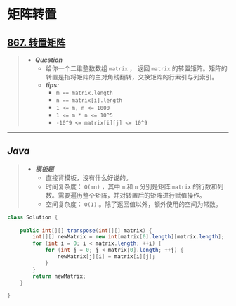 # 矩阵转置

## [867. 转置矩阵](https://leetcode.cn/problems/transpose-matrix/)

> - ***Question***
>   - 给你一个二维整数数组 `matrix` ， 返回 `matrix` 的转置矩阵。矩阵的转置是指将矩阵的主对角线翻转，交换矩阵的行索引与列索引。
>   - ***tips:***
>     - `m == matrix.length`
>     - `n == matrix[i].length`
>     - `1 <= m, n <= 1000`
>     - `1 <= m * n <= 10^5`
>     - `-10^9 <= matrix[i][j] <= 10^9`

---

## *Java*

> - ***模板题***
>   - 直接背模板，没有什么好说的。
>   - 时间复杂度： `O(mn)` ，其中 `m` 和 `n` 分别是矩阵 `matrix` 的行数和列数。需要遍历整个矩阵，并对转置后的矩阵进行赋值操作。
>   - 空间复杂度： `O(1)` 。除了返回值以外，额外使用的空间为常数。

```java
class Solution {
    
    public int[][] transpose(int[][] matrix) {
        int[][] newMatrix = new int[matrix[0].length][matrix.length];
        for (int i = 0; i < matrix.length; ++i) {
            for (int j = 0; j < matrix[0].length; ++j) {
                newMatrix[j][i] = matrix[i][j];
            }
        }
        return newMatrix;
    }
    
}
```
